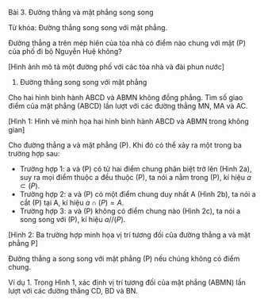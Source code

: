 Bài 3. Đường thẳng và mặt phẳng song song

Từ khóa: Đường thẳng song song với mặt phẳng.

Đường thẳng a trên mép hiên của tòa nhà có điểm nào chung với mặt (P) của phố đi bộ Nguyễn Huệ không?

[Hình ảnh mô tả một đường phố với các tòa nhà và đài phun nước]

1. Đường thẳng song song với mặt phẳng

Cho hai hình bình hành ABCD và ABMN không đồng phẳng. Tìm số giao điểm của mặt phẳng (ABCD) lần lượt với các đường thẳng MN, MA và AC.

[Hình 1: Hình vẽ minh họa hai hình bình hành ABCD và ABMN trong không gian]

Cho đường thẳng a và mặt phẳng (P). Khi đó có thể xảy ra một trong ba trường hợp sau:
- Trường hợp 1: a và (P) có từ hai điểm chung phân biệt trở lên (Hình 2a), suy ra mọi điểm thuộc a đều thuộc (P), ta nói a nằm trong (P), kí hiệu $a \subset (P)$.
- Trường hợp 2: a và (P) có một điểm chung duy nhất A (Hình 2b), ta nói a cắt (P) tại A, kí hiệu $a \cap (P) = A$.
- Trường hợp 3: a và (P) không có điểm chung nào (Hình 2c), ta nói a song song với (P), kí hiệu $a // (P)$.

[Hình 2: Ba trường hợp minh họa vị trí tương đối của đường thẳng a và mặt phẳng P]

Đường thẳng a song song với mặt phẳng (P) nếu chúng không có điểm chung.

Ví dụ 1. Trong Hình 1, xác định vị trí tương đối của mặt phẳng (ABMN) lần lượt với các đường thẳng CD, BD và BN.